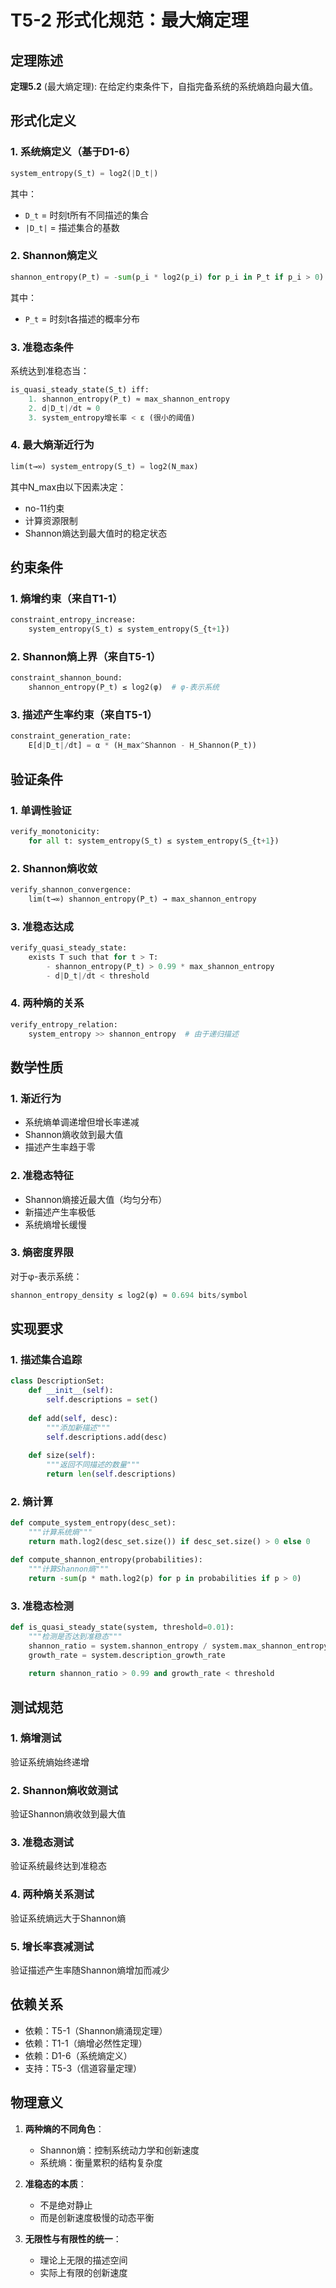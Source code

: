 # T5-2 形式化规范：最大熵定理

## 定理陈述

**定理5.2** (最大熵定理): 在给定约束条件下，自指完备系统的系统熵趋向最大值。

## 形式化定义

### 1. 系统熵定义（基于D1-6）

```python
system_entropy(S_t) = log2(|D_t|)
```

其中：
- `D_t` = 时刻t所有不同描述的集合
- `|D_t|` = 描述集合的基数

### 2. Shannon熵定义

```python
shannon_entropy(P_t) = -sum(p_i * log2(p_i) for p_i in P_t if p_i > 0)
```

其中：
- `P_t` = 时刻t各描述的概率分布

### 3. 准稳态条件

系统达到准稳态当：
```python
is_quasi_steady_state(S_t) iff:
    1. shannon_entropy(P_t) ≈ max_shannon_entropy
    2. d|D_t|/dt ≈ 0
    3. system_entropy增长率 < ε (很小的阈值)
```

### 4. 最大熵渐近行为

```python
lim(t→∞) system_entropy(S_t) = log2(N_max)
```

其中N_max由以下因素决定：
- no-11约束
- 计算资源限制
- Shannon熵达到最大值时的稳定状态

## 约束条件

### 1. 熵增约束（来自T1-1）
```python
constraint_entropy_increase:
    system_entropy(S_t) ≤ system_entropy(S_{t+1})
```

### 2. Shannon熵上界（来自T5-1）
```python
constraint_shannon_bound:
    shannon_entropy(P_t) ≤ log2(φ)  # φ-表示系统
```

### 3. 描述产生率约束（来自T5-1）
```python
constraint_generation_rate:
    E[d|D_t|/dt] = α * (H_max^Shannon - H_Shannon(P_t))
```

## 验证条件

### 1. 单调性验证
```python
verify_monotonicity:
    for all t: system_entropy(S_t) ≤ system_entropy(S_{t+1})
```

### 2. Shannon熵收敛
```python
verify_shannon_convergence:
    lim(t→∞) shannon_entropy(P_t) → max_shannon_entropy
```

### 3. 准稳态达成
```python
verify_quasi_steady_state:
    exists T such that for t > T:
        - shannon_entropy(P_t) > 0.99 * max_shannon_entropy
        - d|D_t|/dt < threshold
```

### 4. 两种熵的关系
```python
verify_entropy_relation:
    system_entropy >> shannon_entropy  # 由于递归描述
```

## 数学性质

### 1. 渐近行为
- 系统熵单调递增但增长率递减
- Shannon熵收敛到最大值
- 描述产生率趋于零

### 2. 准稳态特征
- Shannon熵接近最大值（均匀分布）
- 新描述产生率极低
- 系统熵增长缓慢

### 3. 熵密度界限
对于φ-表示系统：
```python
shannon_entropy_density ≤ log2(φ) ≈ 0.694 bits/symbol
```

## 实现要求

### 1. 描述集合追踪
```python
class DescriptionSet:
    def __init__(self):
        self.descriptions = set()
    
    def add(self, desc):
        """添加新描述"""
        self.descriptions.add(desc)
    
    def size(self):
        """返回不同描述的数量"""
        return len(self.descriptions)
```

### 2. 熵计算
```python
def compute_system_entropy(desc_set):
    """计算系统熵"""
    return math.log2(desc_set.size()) if desc_set.size() > 0 else 0

def compute_shannon_entropy(probabilities):
    """计算Shannon熵"""
    return -sum(p * math.log2(p) for p in probabilities if p > 0)
```

### 3. 准稳态检测
```python
def is_quasi_steady_state(system, threshold=0.01):
    """检测是否达到准稳态"""
    shannon_ratio = system.shannon_entropy / system.max_shannon_entropy
    growth_rate = system.description_growth_rate
    
    return shannon_ratio > 0.99 and growth_rate < threshold
```

## 测试规范

### 1. 熵增测试
验证系统熵始终递增

### 2. Shannon熵收敛测试
验证Shannon熵收敛到最大值

### 3. 准稳态测试
验证系统最终达到准稳态

### 4. 两种熵关系测试
验证系统熵远大于Shannon熵

### 5. 增长率衰减测试
验证描述产生率随Shannon熵增加而减少

## 依赖关系

- 依赖：T5-1（Shannon熵涌现定理）
- 依赖：T1-1（熵增必然性定理）
- 依赖：D1-6（系统熵定义）
- 支持：T5-3（信道容量定理）

## 物理意义

1. **两种熵的不同角色**：
   - Shannon熵：控制系统动力学和创新速度
   - 系统熵：衡量累积的结构复杂度

2. **准稳态的本质**：
   - 不是绝对静止
   - 而是创新速度极慢的动态平衡

3. **无限性与有限性的统一**：
   - 理论上无限的描述空间
   - 实际上有限的创新速度
